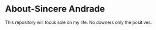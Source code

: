 # About-Sincere Andrade
This repository will focus sole on my life. No downers only the positives. 
